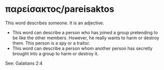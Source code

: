# παρείσακτος/pareisaktos
This word describes someone. It is an adjective.
* This word can describe a person who has joined a group pretending to be like the other members. However, he really wants to harm or destroy them. This person is a spy or a traitor. 
* This word can describe a person whom another person has secretly brought into a group to harm or destroy it. 

See: Galatians 2:4
